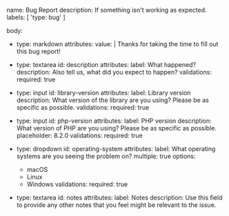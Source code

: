name: Bug Report
description: If something isn't working as expected.
labels: [ 'type: bug' ]

body:

- type: markdown
  attributes:
  value: |
  Thanks for taking the time to fill out this bug report!

- type: textarea
  id: description
  attributes:
  label: What happened?
  description: Also tell us, what did you expect to happen?
  validations:
  required: true

- type: input
  id: library-version
  attributes:
  label: Library version
  description: What version of the library are you using? Please be as specific as possible.
  validations:
  required: true

- type: input
  id: php-version
  attributes:
  label: PHP version
  description: What version of PHP are you using? Please be as specific as possible.
  placeholder: 8.2.0
  validations:
  required: true

- type: dropdown
  id: operating-system
  attributes:
  label: What operating systems are you seeing the problem on?
  multiple: true
  options:
  - macOS
  - Linux
  - Windows
  validations:
  required: true

- type: textarea
  id: notes
  attributes:
  label: Notes
  description: Use this field to provide any other notes that you feel might be relevant to the issue.

